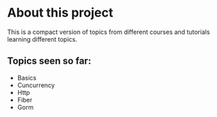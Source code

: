 # About this project

This is a compact version of topics from different courses and tutorials learning different topics.

## Topics seen so far:

* Basics
* Cuncurrency
* Http
* Fiber
* Gorm
